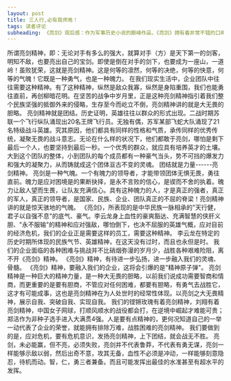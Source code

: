 ```yaml
---
layout: post
title: 三人行,必有我师焉！
tags: 读者评论
subheading: 《亮剑》观后感：作为军事历史小说的巅峰作品，《亮剑》拥有着非常不错的口碑，尤其是电视剧播出之后，李幼斌主演的李云龙给读者留下了非常深刻的印象，磅礴大气的战争场景，处处洋溢的英雄主义与爱国主义，明知不敌也要毅然亮剑的决绝，亮剑精神也成为激励读者上进的精神食粮，小说结局让读者有些惋惜，可惜了一代英豪。
---
```


 所谓亮剑精神，即：无论对手有多么的强大，就算对手（方）是天下第一的剑客，明知不敌，也要亮出自己的宝剑。即使是倒在对手的剑下，也要成为一座山，一道岭！虽败犹荣，这就是亮剑精神。这是何等的凛然，何等的决绝，何等的快意，何等的气魄！它既是一种勇气，也是一种魄力。 在我们现实生活中，企业团队中往往需要这种精神。有了这种精神，纵然是敌众我寡，纵然是身陷重围，我们也能勇往直前，再创柳暗花明。在坚苦的战争中岁月里，正是这种亮剑精神指引着我们整个民族坚强的抵御外来的侵略，生存至今而屹立不倒，亮剑精神讲的就是大无畏的胆略。 亮剑精神就是团结。历史证明，英雄往往以群众的形式出现。二战时期苏联一个飞行纵队涌现出20名王牌飞行员。无独有偶，苏军某部飞蛇大队涌现了21名特级战斗英雄。究其原因，他们都具有同样的性格和气质，承传同样的优秀传统，凝聚无畏的战斗意志。无论在什么样的状况下，他们都敢于亮剑，哪怕是剩下最后一个人，也要坚持到最后一秒。一个优秀的群众，就应具有培养英才的土壤。大到这个团队的整体，小到团队的每个成员都有一种豪气当头，势不可挡的爆发力和强大的凝聚力，从而铸就成这个团体亘古不变的灵魂。 团结就是力量------亮剑精神。 亮剑是一种气魄。一个有魄力的领导者，才能带领团体无惧无畏，勇往直前。魄力是应对困境是的果断抉择，是永不言败的信心，是锲而不舍的执着。魄力让敌人望而生畏，让队友充满信心。具有这种魄力的人，才是真正的强者，真正的军人，真正的领导者，是国家、民族、企业、团队真正的不屈的脊梁！亮剑精神讲的就是惊天骇地的气魄。 《亮剑》，所表现的是中华民族一脉相承的"天行健，君子以自强不息"的底气、豪气。李云龙身上血性的豪爽豁达、充满智慧的侠肝义胆、"永不服输"的精神和应对强敌，哪怕倒下，也决不屈服的英雄气概，应对目前的经济危机，我们的企业正是需要这样的员工，需要这种精神。 李云龙在特定的历史时期所体现的民族气节、英雄精神，在这天没有过时，而且也永但是时。 我们的企业面临的各种困难与挑战并不比硝烟弥漫的岁月少，战胜各种艰难险阻，离不开《亮剑》精神。 《亮剑》精神，有待进一步弘扬，进一步融入我们的灵魂、骨髓。 《亮剑》精神，要融入我们的企业，这将会引爆的是"精神原子弹"。 亮剑精神是一种巨大的精神力量，是一种大无畏的胆略，以前我们说成功需要智商和情商，而更重要的是要有胆商，不管应对任何困难，都要有胆略，有勇气去战胜它，这才有可能成事，这也是亮剑精神在为人处世时的经常性体现。以亮剑之大无畏精神，展示自我、突破自我、实现自我。 我们的铿锵玫瑰有着亮剑精神，刘翔有着亮剑精神，中国女子网球，打顺风顺水的战役都会打，在逆境中崛起才难能可贵；郑洁作为非种子选手进入大满贯4强。人是要有点精神的，更何况知道自己的一举一动代表了企业的荣誉，就能拥有排除万难，战胜困难的亮剑精神。 我们要做到的是，应对危机，要有危机意识，发扬亮剑精神，上下团结，就会战无不胜。 亮剑，未必能赢，但不亮，必须失败，亮剑并不代表鲁莽，不代表有勇无谋，亮剑一样能够示敌以弱，然后出奇不意，攻其无备，血性不必须是冲动，一样能够刻意隐忍，待机而动。智，仁，勇三者兼备。而且可能发挥出最佳的水准甚至有超水平的发挥。
